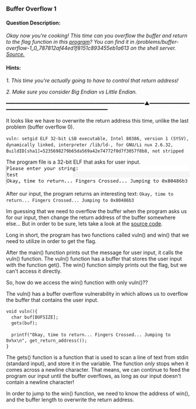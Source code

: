 ### Buffer Overflow 1

#### Question Description:

*Okay now you're cooking! This time can you overflow the buffer and return to the flag function in this [program](https://github.com/Eunseo-Lee/Computer-Journey/blob/master/CTF%20Writeup/2018/PicoCTF%202018/Binary%20Exploitation/Buffer%20Overflow%201/Attachments/vuln)? You can find it in /problems/buffer-overflow-1_0_787812af44ed1f8151c893455eb1a613 on the shell server. [Source.](https://github.com/Eunseo-Lee/Computer-Journey/blob/master/CTF%20Writeup/2018/PicoCTF%202018/Binary%20Exploitation/Buffer%20Overflow%201/Attachments/vuln.c)*

#### Hints:
*1. This time you're actually going to have to control that return address!*

*2. Make sure you consider Big Endian vs Little Endian.*

━━━━━━━━━━━━━━━━━━━━━━━━━━━━━━━━━━━━━━━━━━━━━▲━━━━━━━━━━━━━━━━━━━━━━━━━━━━━━━━━━━━━━━━━━━━━━

It looks like we have to overwrite the return address this time, unlike the last problem (buffer overflow 0). 


`
vuln: setgid ELF 32-bit LSB executable, Intel 80386, version 1 (SYSV), dynamically linked, interpreter /lib/ld-, for GNU/Li
nux 2.6.32, BuildID[sha1]=5235698279b65da569a42e74772f0d7f3057f8b8, not stripped
`

The program file is a 32-bit ELF that asks for user input. 
![screenshot1](https://github.com/Eunseo-Lee/Computer-Journey/blob/master/CTF%20Writeup/2018/PicoCTF%202018/Binary%20Exploitation/Buffer%20Overflow%201/Screenshots/test.PNG)

After our input, the program returns an interesting text: 
`Okay, time to return... Fingers Crossed... Jumping to 0x80486b3`

Im guessing that we need to overflow the buffer when the program asks us for our input, then change the return address of the buffer somewhere else... But in order to be sure, lets take a look at the [source code](https://github.com/Eunseo-Lee/Computer-Journey/blob/master/CTF%20Writeup/2018/PicoCTF%202018/Binary%20Exploitation/Buffer%20Overflow%201/Attachments/vuln.c). 

Long in short, the program has two functions called vuln() and win() that we need to utilize in order to get the flag. 

After the main() function prints out the message for user input, it calls the vuln() function. The vuln() function has a buffer that stores the user input with the function get(). The win() function simply prints out the flag, but we can't access it directly. 

So, how do we access the win() function with only vuln()??

The vuln() has a buffer overflow vulnerability in which allows us to overflow the buffer that contains the user input. 

```
void vuln(){                                                                                                               
  char buf[BUFSIZE];                                                                                                       
  gets(buf);                                                                                                               
                                                                                                                           
  printf("Okay, time to return... Fingers Crossed... Jumping to 0x%x\n", get_return_address());                            
}
```

The gets() function is a function that is used to scan a line of text from stdin (standard input), and store it in the variable. The function *only* stops when it comes across a newline character. That means, we can continue to feed the program our input until the buffer overflows, as long as our input doesn't contain a newline character! 

In order to jump to the win() function, we need to know the address of win(), and the buffer length to overwrite the return address. 

